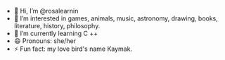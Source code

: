 - 👋 Hi, I’m @rosalearnin
- 👀 I’m interested in games, animals, music, astronomy, drawing, books, literature, history, philosophy.
- 🌱 I’m currently learning C ++
- 😄 Pronouns: she/her
- ⚡ Fun fact: my love bird's name Kaymak.

<!---
rosalearnin/rosalearnin is a ✨ special ✨ repository because its `README.md` (this file) appears on your GitHub profile.
You can click the Preview link to take a look at your changes.
--->
